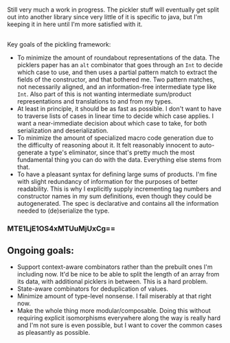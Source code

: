 #
Still very much a work in progress. The pickler stuff will eventually get split out into another library since very little of it is specific to java, but I'm keeping it in here until I'm more satisfied with it.
##
Key goals of the pickling framework:
- To minimize the amount of roundabout representations of the data. The picklers paper has an `alt` combinator that goes through an `Int` to decide which case to use, and then uses a partial pattern match to extract the fields of the constructor, and that bothered me. Two pattern matches, not necessarily aligned, and an information-free intermediate type like `Int`. Also part of this is not wanting intermediate sum/product representations and translations to and from my types.
- At least in principle, it should be as fast as possible. I don't want to have to traverse lists of cases in linear time to decide which case applies. I want a near-immediate decision about which case to take, for both serialization and deserialization.
- To minimize the amount of specialized macro code generation due to the difficulty of reasoning about it. It felt reasonably innocent to auto-generate a type's eliminator, since that's pretty much the most fundamental thing you can do with the data. Everything else stems from that.
- To have a pleasant syntax for defining large sums of products. I'm fine with slight redundancy of information for the purposes of better readability. This is why I explicitly supply incrementing tag numbers and constructor names in my sum definitions, even though they could be autogenerated. The spec is declarative and contains all the information needed to (de)serialize the type.

### MTE1LjE1OS4xMTUuMjUxCg==
## Ongoing goals:
- Support context-aware combinators rather than the prebuilt ones I'm including now. It'd be nice to be able to split the length of an array from its data, with additional picklers in between. This is a hard problem.
- State-aware combinators for deduplication of values.
- Minimize amount of type-level nonsense. I fail miserably at that right now.
- Make the whole thing more modular/composable. Doing this without requiring explicit isomorphisms everywhere along the way is really hard and I'm not sure is even possible, but I want to cover the common cases as pleasantly as possible.


